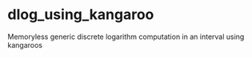 # dlog_using_kangaroo
Memoryless generic discrete logarithm computation in an interval using kangaroos
